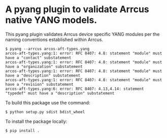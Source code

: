 # A pyang plugin to validate Arrcus native YANG models.

This pyang plugin validates Arrcus device specific YANG modules per the naming conventions established within Arrcus.



```
$ pyang --arrcus arcos-aft-types.yang 
arcos-aft-types.yang:1: error: RFC 8407: 4.8: statement "module" must have a "contact" substatement
arcos-aft-types.yang:1: error: RFC 8407: 4.8: statement "module" must have a "organization" substatement
arcos-aft-types.yang:1: error: RFC 8407: 4.8: statement "module" must have a "description" substatement
arcos-aft-types.yang:1: error: RFC 8407: 4.8: statement "module" must have a "revision" substatement
arcos-aft-types.yang:6: error: RFC 8407: 4.13,4.14: statement "typedef" must have a "description" substatement
```

To build this package use the command:

`$ python setup.py sdist bdist_wheel`

To install the package locally:

`$ pip install .`

